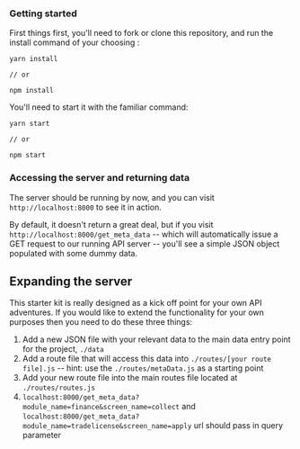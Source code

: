 ### Getting started

First things first, you'll need to fork or clone this repository, and run the install command of your choosing :

```
yarn install

// or

npm install
```
You'll need to start it with the familiar command:

```
yarn start

// or

npm start
```

### Accessing the server and returning data

The server should be running by now, and you can visit `http://localhost:8000` to see it in action. 

By default, it doesn't return a great deal, but if you visit `http://localhost:8000/get_meta_data` -- which will automatically issue a GET request to our running API server -- you'll see a simple JSON object populated with some dummy data.

## Expanding the server

This starter kit is really designed as a kick off point for your own API adventures. If you would like to extend the functionality for your own purposes then you need to do these three things:

1. Add a new JSON file with your relevant data to the main data entry point for the project, `./data`
2. Add a route file that will access this data into `./routes/[your route file].js` -- hint: use the `./routes/metaData.js` as a starting point
3. Add your new route file into the main routes file located at `./routes/routes.js`
4. `localhost:8000/get_meta_data?module_name=finance&screen_name=collect` and `localhost:8000/get_meta_data?module_name=tradelicense&screen_name=apply` url should pass in query parameter






